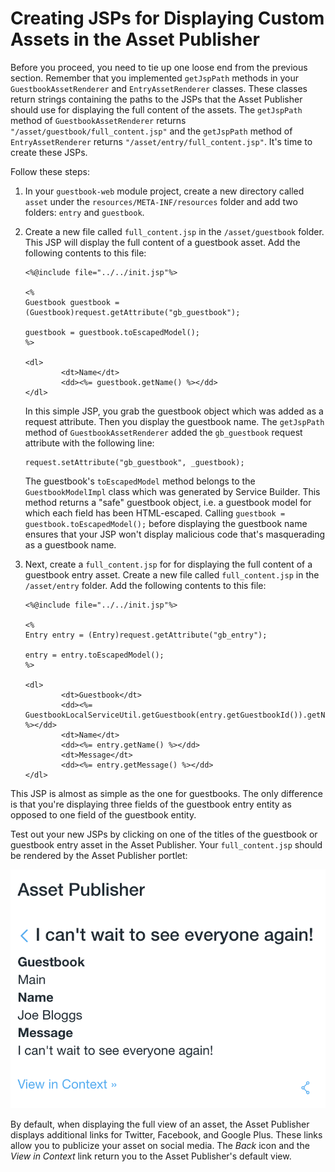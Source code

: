 # Creating JSPs for Displaying Custom Assets in the Asset Publisher [](id=creating-jsps-for-displaying-custom-assets-in-the-asset-publisher)

Before you proceed, you need to tie up one loose end from the previous section.
Remember that you implemented `getJspPath` methods in your 
`GuestbookAssetRenderer` and `EntryAssetRenderer` classes. These classes return 
strings containing the paths to the JSPs that the Asset Publisher should use for 
displaying the full content of the assets. The `getJspPath` method of 
`GuestbookAssetRenderer` returns `"/asset/guestbook/full_content.jsp"` and 
the `getJspPath` method of `EntryAssetRenderer` returns 
`"/asset/entry/full_content.jsp"`. It's time to create these JSPs.

Follow these steps:

1.  In your `guestbook-web` module project, create a new directory called 
    `asset` under the `resources/META-INF/resources` folder and add two folders: 
    `entry` and `guestbook`.

2.  Create a new file called `full_content.jsp` in the `/asset/guestbook` folder. 
    This JSP will display the full content of a guestbook asset. Add the 
    following contents to this file:

        <%@include file="../../init.jsp"%>

        <%
        Guestbook guestbook = (Guestbook)request.getAttribute("gb_guestbook");

        guestbook = guestbook.toEscapedModel();
        %>

        <dl>
                <dt>Name</dt>
                <dd><%= guestbook.getName() %></dd>
        </dl>

    In this simple JSP, you grab the guestbook object which was added as a 
    request attribute. Then you display the guestbook name. The `getJspPath` 
    method of `GuestbookAssetRenderer` added the `gb_guestbook` request 
    attribute with the following line:

        request.setAttribute("gb_guestbook", _guestbook);

    The guestbook's `toEscapedModel` method belongs to the `GuestbookModelImpl`
    class which was generated by Service Builder. This method returns a "safe"
    guestbook object, i.e. a guestbook model for which each field has been
    HTML-escaped. Calling `guestbook = guestbook.toEscapedModel();` before
    displaying the guestbook name ensures that your JSP won't display malicious 
    code that's masquerading as a guestbook name.

3.  Next, create a `full_content.jsp` for for displaying the full content of a 
    guestbook entry asset. Create a new file called `full_content.jsp` in the 
    `/asset/entry` folder. Add the following contents to this file:

        <%@include file="../../init.jsp"%>

        <%
        Entry entry = (Entry)request.getAttribute("gb_entry");

        entry = entry.toEscapedModel();
        %>

        <dl>
                <dt>Guestbook</dt>
                <dd><%= GuestbookLocalServiceUtil.getGuestbook(entry.getGuestbookId()).getName() %></dd>
                <dt>Name</dt>
                <dd><%= entry.getName() %></dd>
                <dt>Message</dt>
                <dd><%= entry.getMessage() %></dd>
        </dl>

This JSP is almost as simple as the one for guestbooks. The only difference is
that you're displaying three fields of the guestbook entry entity as opposed to
one field of the guestbook entity.

Test out your new JSPs by clicking on one of the titles of the guestbook or 
guestbook entry asset in the Asset Publisher. Your `full_content.jsp` should be 
rendered by the Asset Publisher portlet:

![Figure 1: When you click on the title for a guestbook or guestbook entry that's displayed by the Asset Publisher, your `full_content.jsp` should be displayed.](../../../../images/asset-publisher-full-content.png)

By default, when displaying the full view of an asset, the Asset Publisher
displays additional links for Twitter, Facebook, and Google Plus. These links
allow you to publicize your asset on social media. The *Back* icon and the *View
in Context* link return you to the Asset Publisher's default view.